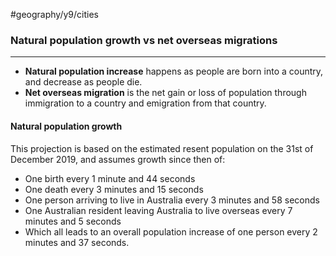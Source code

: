 #geography/y9/cities 

### Natural population growth vs net overseas migrations
---
- **Natural population increase** happens as people are born into a country, and decrease as people die.
- **Net overseas migration** is the net gain or loss of population through immigration to a country and emigration from that country.

#### Natural population growth
This projection is based on the estimated resent population on the 31st of December 2019, and assumes growth since then of:
- One birth every 1 minute and 44 seconds
- One death every 3 minutes and 15 seconds
- One person arriving to live in Australia every 3 minutes and 58 seconds
- One Australian resident leaving Australia to live overseas every 7 minutes and 5 seconds
- Which all leads to an overall population increase of one person every 2 minutes and 37 seconds.